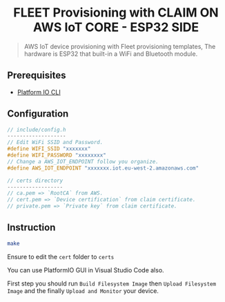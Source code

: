 <h1 align="center">FLEET Provisioning with CLAIM ON AWS IoT CORE - ESP32 SIDE</h1>
<p></p>

> AWS IoT device provisioning with Fleet provisioning templates, The hardware is ESP32 that built-in a WiFi and Bluetooth module.

## Prerequisites

- [Platform IO CLI](https://docs.platformio.org/en/latest/core/index.html)

## Configuration

```c++
// include/config.h
-------------------
// Edit WiFi SSID and Password.
#define WIFI_SSID "xxxxxxx"
#define WIFI_PASSWORD "xxxxxxxx"
// Change a AWS_IOT_ENDPOINT follow you organize.
#define AWS_IOT_ENDPOINT "xxxxxxx.iot.eu-west-2.amazonaws.com"

// certs directory
------------------
// ca.pem => `RootCA` from AWS.
// cert.pem => `Device certification` from claim certificate.
// private.pem => `Private key` from claim certificate.

```

## Instruction

```sh
make
```

Ensure to edit the `cert` folder to `certs`

You can use PlatformIO GUI in Visual Studio Code also.

First step you should run
`Build Filesystem Image`
then
`Upload Filesystem Image`
and the finally
`Upload and Monitor`
your device.
